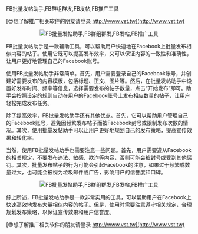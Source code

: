 FB批量发帖助手,FB群组群发,FB发帖,FB推广工具

[😍想了解推广相关软件的朋友请登录 http://www.vst.tw](http://www.vst.tw)

 <center><img src="https://vst.tw/MP4/tuiguang/png/8.png" alt="FB批量发帖助手,FB群组群发,FB发帖,FB推广工具"></center>

FB批量发帖助手是一款辅助工具，可以帮助用户快速地在Facebook上批量发布相似内容的帖子。使用它既可以提高发布效率，又可以保证内容的一致性和准确性，让用户更好地管理自己的Facebook账号。

使用FB批量发帖助手非常简单。首先，用户需要登录自己的Facebook账号，并创建好需要发布的内容模板，包括标题、正文、图片等。然后，在批量发帖助手中设置好发布时间、频率等信息，选择需要发布的帖子数量，点击“开始发布”即可。助手会按照设定的规则自动在用户的Facebook账号上发布相应数量的帖子，让用户轻松完成发布任务。

除了提高效率，FB批量发帖助手还有其他优点。首先，它可以帮助用户管理自己的Facebook账号，避免因频繁发布帖子而被Facebook封号或限制发布次数的情况。其次，使用批量发帖助手可以让用户更好地规划自己的发布策略，提高宣传效果和转化率。

当然，使用FB批量发帖助手也需要注意一些问题。首先，用户需要遵从Facebook的相关规定，不要发布违法、敏感、欺诈等内容，否则可能会被封号或受到其他惩罚。其次，批量发布帖子的行为可能会引起Facebook的注意，如果过于频繁或数量过大，也可能会被视为垃圾邮件或广告，影响用户的信誉度和口碑。

 <center><img src="https://vst.tw/MP4/tuiguang/png/1.png" alt="FB批量发帖助手,FB群组群发,FB发帖,FB推广工具"></center>

综上所述，FB批量发帖助手是一款非常实用的工具，可以帮助用户在Facebook上快速高效地发布大量相似内容的帖子。但是，使用时需要注意遵守相关规定，合理规划发布策略，以保证宣传效果和用户信誉度。

[😍想了解推广相关软件的朋友请登录 http://www.vst.tw](http://www.vst.tw)



